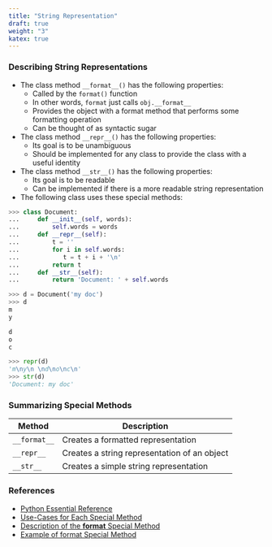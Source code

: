```yaml
---
title: "String Representation"
draft: true
weight: "3"
katex: true
---
```


### Describing String Representations
- The class method `__format__()` has the following properties:
	- Called by the `format()` function
	- In other words, `format` just calls `obj.__format__`
	- Provides the object with a format method that performs some formatting operation
	- Can be thought of as syntactic sugar
- The class method `__repr__()` has the following properties:
	- Its goal is to be unambiguous
	- Should be implemented for any class to provide the class with a useful identity
- The class method `__str__()` has the following properties:
	- Its goal is to be readable
	- Can be implemented if there is a more readable string representation
- The following class uses these special methods:

```python
>>> class Document: 
...     def __init__(self, words): 
...         self.words = words
...     def __repr__(self):
...         t = ''
...         for i in self.words:
...            t = t + i + '\n'
...         return t
...     def __str__(self):
...         return 'Document: ' + self.words 

>>> d = Document('my doc')
>>> d
m
y

d
o
c

>>> repr(d)
'm\ny\n \nd\no\nc\n'
>>> str(d)
'Document: my doc'
```

### Summarizing Special Methods

| Method       | Description                                  |
| ------------ | -------------------------------------------- |
| `__format__` | Creates a formatted representation           |
| `__repr__`   | Creates a string representation of an object |
| `__str__`    | Creates a simple string representation       |

### References
- [Python Essential Reference](http://index-of.co.uk/Python/Python%20Essential%20Reference,%20Fourth%20Edition.pdf)
- [Use-Cases for Each Special Method](https://stackoverflow.com/a/2626364/12777044)
- [Description of the __format__ Special Method](https://stackoverflow.com/a/16683882/12777044)
- [Example of format Special Method](https://www.programiz.com/python-programming/methods/built-in/format)
